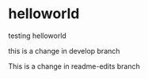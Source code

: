 # helloworld
testing helloworld

this is a change in develop branch

This is a change in readme-edits branch
